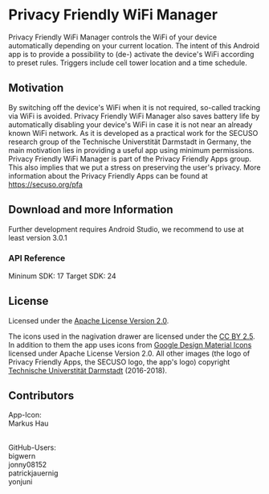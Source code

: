 # Privacy Friendly WiFi Manager
Privacy Friendly WiFi Manager controls the WiFi of your device automatically depending on your current location. The intent of this Android app is to provide a possibility to (de-) activate the device's WiFi according to preset rules. Triggers include cell tower location and a time schedule.

## Motivation
By switching off the device's WiFi when it is not required, so-called tracking via WiFi is avoided. Privacy Friendly WiFi Manager also saves battery life by automatically disabling your device's WiFi in case it is not near an already known WiFi network. As it is developed as a practical work for the SECUSO research group of the Technische Universtität Darmstadt in Germany, the main motivation lies in providing a useful app using minimum permissions. Privacy Friendly WiFi Manager is part of the Privacy Friendly Apps group. This also implies that we put a stress on preserving the user's privacy. More information about the Privacy Friendly Apps can be found at https://secuso.org/pfa

## Download and more Information

Further development requires Android Studio, we recommend to use at least version 3.0.1

### API Reference

Mininum SDK: 17
Target SDK: 24


## License
Licensed under the [Apache License Version 2.0](https://github.com/SecUSo/privacy-friendly-wifi/blob/master/LICENSE).

The icons used in the nagivation drawer are licensed under the [CC BY 2.5](http://creativecommons.org/licenses/by/2.5/). 
In addition to them the app uses icons from [Google Design Material Icons](https://design.google.com/icons/index.html) licensed under Apache License Version 2.0. 
All other images (the logo of Privacy Friendly Apps, the SECUSO logo, the app's logo) copyright [Technische Universtität Darmstadt](www.tu-darmstadt.de) (2016-2018).

## Contributors
App-Icon: <br />
Markus Hau<br /><br />

GitHub-Users:<br />
bigwern <br />
jonny08152 <br />
patrickjauernig <br />
yonjuni
